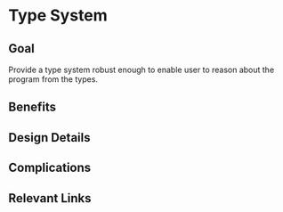 # Type System

## Goal
Provide a type system robust enough to enable user to reason about the program from the types.

## Benefits


## Design Details

## Complications


## Relevant Links
